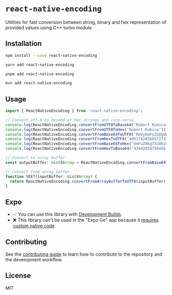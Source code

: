 # `react-native-encoding`

Utilities for fast conversion between string, binary and hex representation of provided values using C++ turbo module

## Installation

```sh
npm install --save react-native-encoding
```

```sh
yarn add react-native-encoding
```

```sh
pnpm add react-native-encoding
```

```sh
bun add react-native-encoding
```

## Usage

```js
import { ReactNativeEncoding } from 'react-native-encoding';

// Convert utf-8 to base64 or hex strings and vice-versa
console.log(ReactNativeEncoding.convertFromUTF8ToBase64('Robert Kubica')); // outputs 'Um9iZXJ0IEt1YmljYQ=='
console.log(ReactNativeEncoding.convertFromUTF8ToHex('Robert Kubica')); // outputs '526f62657274204b7562696361'
console.log(ReactNativeEncoding.convertFromBase64ToUTF8('RmVybmFuZG8gQWxvbnNv')); // outputs 'Fernando Alonso'
console.log(ReactNativeEncoding.convertFromHexToUTF8('4d6178205665727374617070656e')); // outputs 'Max Verstappen'
console.log(ReactNativeEncoding.convertFromBase64ToHex('UmFuZHkgT3J0b24=')); // outputs '52616e6479204f72746f6e'
console.log(ReactNativeEncoding.convertFromHexToBase64('434d2050756e6b')); // outputs 'Q00gUHVuaw=='

// Convert to array buffer
const outputBuffer: Uint8Array = ReactNativeEncoding.convertFromBase64ToArrayBuffer('Q2hhcmxlcyBMZWNsZXJj')

// Convert from array buffer
function YEET(inputBuffer: Uint8Array) {
  return ReactNativeEncoding.convertFromArrayBufferToUTF8(inputBuffer);
}
```

## Expo

- ✅ You can use this library with [Development Builds](https://docs.expo.dev/development/introduction/).
- ❌ This library can't be used in the "Expo Go" app because it [requires custom native code](https://docs.expo.dev/workflow/customizing/).

## Contributing

See the [contributing guide](./CONTRIBUTING.md) to learn how to contribute to the repository and the development workflow.

## License

MIT
